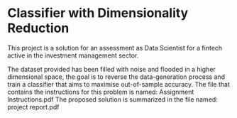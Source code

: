 # Classifier with Dimensionality Reduction

This project is a solution for an assessment as Data Scientist for a fintech active in the investment management sector.

The dataset provided has been filled with noise and flooded in a higher dimensional space, the goal is to reverse the data-generation process and train a classifier that aims to maximise out-of-sample accuracy.
The file that contains the instructions for this problem is named: Assignment Instructions.pdf
The proposed solution is summarized in the file named: project report.pdf
